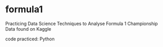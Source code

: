 # formula1

Practicing Data Science Techniques to Analyse Formula 1 Championship Data found on Kaggle

code practiced: Python

